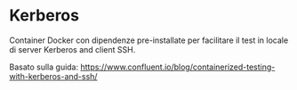 # Kerberos 

Container Docker con dipendenze pre-installate per facilitare il test in locale di server Kerberos and client SSH.

Basato sulla guida: https://www.confluent.io/blog/containerized-testing-with-kerberos-and-ssh/
